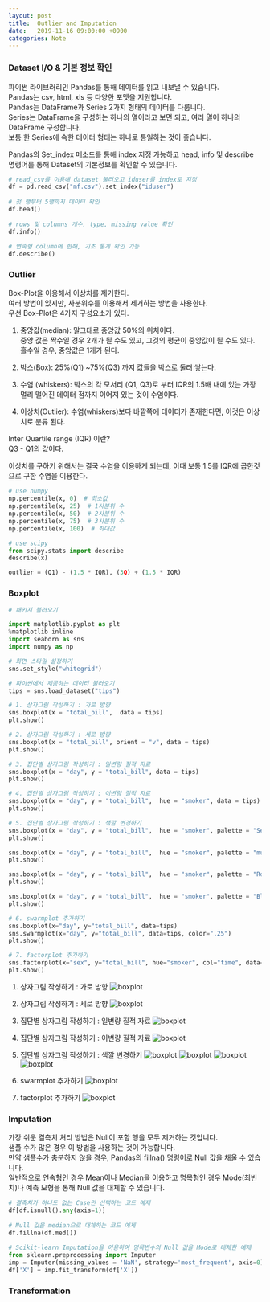 ```yaml
---
layout: post
title:  Outlier and Imputation 
date:   2019-11-16 09:00:00 +0900
categories: Note
---
```


### Dataset I/O & 기본 정보 확인

파이썬 라이브러리인 Pandas를 통해 데이터를 읽고 내보낼 수 있습니다. <br> 
Pandas는 csv, html, xls 등 다양한 포멧을 지원합니다. <br>
Pandas는 DataFrame과 Series 2가지 형태의 데이터를 다룹니다. <br> 
Series는 DataFrame을 구성하는 하나의 열이라고 보면 되고, 여러 열이 하나의 DataFrame 구성합니다. <br> 
보통 한 Series에 속한 데이터 형태는 하나로 통일하는 것이 좋습니다.  

Pandas의 Set_index 메소드를 통해 index 지정 가능하고 head, info 및 describe 명령어를 통해 Dataset의 기본정보를 확인할 수 있습니다.

```python 
# read_csv를 이용해 dataset 불러오고 iduser를 index로 지정
df = pd.read_csv("mf.csv").set_index("iduser")
 
# 첫 행부터 5행까지 데이터 확인
df.head()
 
# rows 및 columns 개수, type, missing value 확인
df.info()
 
# 연속형 column에 한해, 기초 통계 확인 가능
df.describe()
```


### Outlier 

Box-Plot을 이용해서 이상치를 제거한다.<br>
여러 방법이 있지만, 사분위수를 이용해서 제거하는 방법을 사용한다.<br>
우선 Box-Plot은 4가지 구성요소가 있다.<br>

1) 중앙값(median): 말그대로 중앙값 50%의 위치이다.<br>
    중앙 값은 짝수일 경우 2개가 될 수도 있고, 그것의 평균이 중앙값이 될 수도 있다.<br>
    홀수일 경우, 중앙값은 1개가 된다.<br>

2) 박스(Box): 25%(Q1) ~75%(Q3) 까지 값들을 박스로 둘러 쌓는다.<br>
3) 수염 (whiskers): 박스의 각 모서리 (Q1, Q3)로 부터 IQR의 1.5배 내에 있는 가장 멀리 떨어진 데이터 점까지 이어져 있는 것이 수염이다.<br>
4) 이상치(Outlier): 수염(whiskers)보다 바깥쪽에 데이터가 존재한다면, 이것은 이상치로 분류 된다.<br>

Inter Quartile range (IQR) 이란?<br>
Q3 - Q1의 값이다.<br>

이상치를 구하기 위해서는 결국 수염을 이용하게 되는데, 이때 보통 1.5를 IQR에 곱한것으로 구한 수염을 이용한다.<br>

```python 
# use numpy 
np.percentile(x, 0)  # 최소값
np.percentile(x, 25)  # 1사분위 수
np.percentile(x, 50)  # 2사분위 수
np.percentile(x, 75)  # 3사분위 수
np.percentile(x, 100)  # 최대값

# use scipy 
from scipy.stats import describe
describe(x)

outlier = (Q1) - (1.5 * IQR), (3Q) + (1.5 * IQR) 
```

### Boxplot 

```python 
# 패키지 불러오기

import matplotlib.pyplot as plt
%matplotlib inline
import seaborn as sns
import numpy as np

# 화면 스타일 설정하기
sns.set_style("whitegrid")

# 파이썬에서 제공하는 데이터 불러오기
tips = sns.load_dataset("tips")

# 1. 상자그림 작성하기 : 가로 방향
sns.boxplot(x = "total_bill",  data = tips)
plt.show()

# 2. 상자그림 작성하기 : 세로 방향
sns.boxplot(x = "total_bill", orient = "v", data = tips)
plt.show()

# 3. 집단별 상자그림 작성하기 : 일변량 질적 자료
sns.boxplot(x = "day", y = "total_bill", data = tips)
plt.show()

# 4. 집단별 상자그림 작성하기 : 이변량 질적 자료
sns.boxplot(x = "day", y = "total_bill",  hue = "smoker", data = tips)
plt.show()

# 5. 집단별 상자그림 작성하기 : 색깔 변경하기
sns.boxplot(x = "day", y = "total_bill",  hue = "smoker", palette = "Set3", data = tips)
plt.show()

sns.boxplot(x = "day", y = "total_bill",  hue = "smoker", palette = "muted", data = tips)
plt.show()

sns.boxplot(x = "day", y = "total_bill",  hue = "smoker", palette = "RdBu", data = tips)
plt.show()

sns.boxplot(x = "day", y = "total_bill",  hue = "smoker", palette = "Blues_d", data = tips)
plt.show()

# 6. swarmplot 추가하기
sns.boxplot(x="day", y="total_bill", data=tips)
sns.swarmplot(x="day", y="total_bill", data=tips, color=".25")
plt.show()

# 7. factorplot 추가하기
sns.factorplot(x="sex", y="total_bill", hue="smoker", col="time", data=tips, kind="box", size=4, aspect=0.7)
plt.show()
```

1. 상자그림 작성하기 : 가로 방향
![boxplot](/images/note/boxplot_1.png)

2. 상자그림 작성하기 : 세로 방향
![boxplot](/images/note/boxplot_2.png)

3. 집단별 상자그림 작성하기 : 일변량 질적 자료
![boxplot](/images/note/boxplot_3.png)

4. 집단별 상자그림 작성하기 : 이변량 질적 자료
![boxplot](/images/note/boxplot_4.png)

5. 집단별 상자그림 작성하기 : 색깔 변경하기
![boxplot](/images/note/boxplot_5_1.png)
![boxplot](/images/note/boxplot_5_2.png)
![boxplot](/images/note/boxplot_5_3.png)
![boxplot](/images/note/boxplot_5_4.png)

6. swarmplot 추가하기
![boxplot](/images/note/boxplot_6.png)

7. factorplot 추가하기
![boxplot](/images/note/boxplot_7.png)

### Imputation

가장 쉬운 결측치 처리 방법은 Null이 포함 행을 모두 제거하는 것입니다. <br>
샘플 수가 많은 경우 이 방법을 사용하는 것이 가능합니다. <br>
만약 샘플수가 충분하지 않을 경우, Pandas의 fillna() 명령어로 Null 값을 채울 수 있습니다. <br>
일반적으로 연속형인 경우 Mean이나 Median을 이용하고 명목형인 경우 Mode(최빈치)나 예측 모형을 통해 Null 값을 대체할 수 있습니다.<br> 

```python 
# 결측치가 하나도 없는 Case만 선택하는 코드 예제
df[df.isnull().any(axis=1)]
 
# Null 값을 median으로 대체하는 코드 예제
df.fillna(df.med())
 
# Scikit-learn Imputation을 이용하여 명목변수의 Null 값을 Mode로 대체한 예제
from sklearn.preprocessing import Imputer
imp = Imputer(missing_values = 'NaN', strategy='most_frequent', axis=0)
df['X'] = imp.fit_transform(df['X']) 
```

### Transformation

